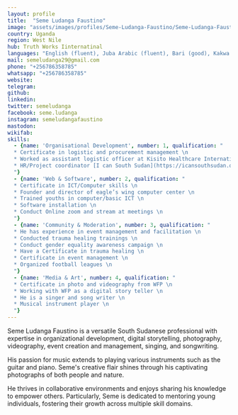 ```yaml
---
layout: profile
title:  "Seme Ludanga Faustino"
image: "assets/images/profiles/Seme-Ludanga-Faustino/Seme-Ludanga-Faustino.jpg"
country: Uganda
region: West Nile
hub: Truth Works Iinternatinal
languages: "English (fluent), Juba Arabic (fluent), Bari (good), Kakwa (fluent)"
mail: semeludanga29@gmail.com
phone: "+256786358785"
whatsapp: "+256786358785"
website: 
telegram: 
github: 
linkedin: 
twitter: semeludanga
facebook: seme.ludanga
instagram: semeludangafaustino
mastodon: 
wikifab:
skills:
  - {name: 'Organisational Development', number: 1, qualification: "
  * Certificate in logistic and procurement management \n
  * Worked as assistant logistic officer at Kisito Healthcare International \n
  * HR/Project coordinator [I can South Sudan](https://icansouthsudan.org)\n
  "}
  - {name: 'Web & Software', number: 2, qualification: "
  * Certificate in ICT/Computer skills \n
  * Founder and director of eagle’s wing computer center \n
  * Trained youths in computer/basic ICT \n
  * Software installation \n
  * Conduct Online zoom and stream at meetings \n
  "}
  - {name: 'Community & Moderation', number: 3, qualification: "
  * He has experience in event management and facilitation \n
  * Conducted trauma healing trainings \n
  * Conduct gender equality awareness campaign \n
  * Have a Certificate in trauma healing \n
  * Certificate in event management \n
  * Organized football leagues \n
  "}
  - {name: 'Media & Art', number: 4, qualification: "
  * Certificate in photo and videography from WFP \n
  * Working with WFP as a digital story teller \n
  * He is a singer and song writer \n
  * Musical instrument player \n
  "}
---
```

Seme Ludanga Faustino is a versatile South Sudanese professional with expertise in organizational development, digital storytelling, photography, videography, event creation and management, singing, and songwriting. 

His passion for music extends to playing various instruments such as the guitar and piano. Seme's creative flair shines through his captivating photographs of both people and nature. 

He thrives in collaborative environments and enjoys sharing his knowledge to empower others. Particularly, Seme is dedicated to mentoring young individuals, fostering their growth across multiple skill domains.


